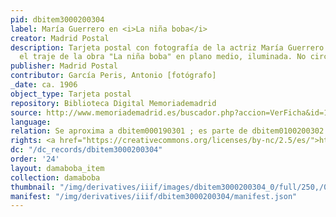 ```yaml
---
pid: dbitem3000200304
label: María Guerrero en <i>La niña boba</i>
creator: Madrid Postal
description: Tarjeta postal con fotografía de la actriz María Guerrero vestida con
  el traje de la obra "La niña boba" en plano medio, iluminada. No circulada.
publisher: Madrid Postal
contributor: García Peris, Antonio [fotógrafo]
_date: ca. 1906
object_type: Tarjeta postal
repository: Biblioteca Digital Memoriademadrid
source: http://www.memoriademadrid.es/buscador.php?accion=VerFicha&id=10952
language:
relation: Se aproxima a dbitem000190301 ; es parte de dbitem0100200302
rights: <a href="https://creativecommons.org/licenses/by-nc/2.5/es/">https://creativecommons.org/licenses/by-nc/2.5/es/</a>
dc: "/dc_records/dbitem3000200304"
order: '24'
layout: damaboba_item
collection: damaboba
thumbnail: "/img/derivatives/iiif/images/dbitem3000200304_0/full/250,/0/default.jpg"
manifest: "/img/derivatives/iiif/dbitem3000200304/manifest.json"
---
```

